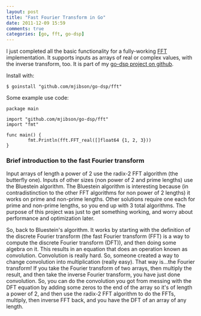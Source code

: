 ```yaml
---
layout: post
title: "Fast Fourier Transform in Go"
date: 2011-12-09 15:59
comments: true
categories: [go, fft, go-dsp]
---
```


I just completed all the basic functionality for a fully-working [FFT](http://en.wikipedia.org/wiki/Fast_Fourier_transform) implementation. It supports inputs as arrays of real or complex values, with the inverse transform, too. It is part of my [go-dsp project on github](https://github.com/mjibson/go-dsp).

Install with:

`$ goinstall "github.com/mjibson/go-dsp/fft"`

Some example use code:

    package main

    import "github.com/mjibson/go-dsp/fft"
    import "fmt"

    func main() {
            fmt.Println(fft.FFT_real([]float64 {1, 2, 3}))
    }

### Brief introduction to the fast Fourier transform

Input arrays of length a power of 2 use the radix-2 FFT algorithm (the butterfly one). Inputs of other sizes (non power of 2 and prime lengths) use the Bluestein algorithm. The Bluestein algorithm is interesting because (in contradistinction to the other FFT algorithms for non power of 2 lengths) it works on prime and non-prime lengths. Other solutions require one each for prime and non-prime lengths, so you end up with 3 total algorithms. The purpose of this project was just to get something working, and worry about performance and optimization later.

So, back to Bluestein's algorithm. It works by starting with the definition of the discrete Fourier transform (the fast Fourier transform (FFT) is a way to compute the discrete Fourier transform (DFT)), and then doing some algebra on it. This results in an equation that does an operation known as convolution. Convolution is really hard. So, someone created a way to change convolution into multiplication (really easy). That way is...the Fourier transform! If you take the Fourier transform of two arrays, then multiply the result, and then take the inverse Fourier transform, you have just done convolution. So, you can do the convolution you got from messing with the DFT equation by adding some zeros to the end of the array so it's of length a power of 2, and then use the radix-2 FFT algorithm to do the FFTs, multiply, then inverse FFT back, and you have the DFT of an array of any length.
